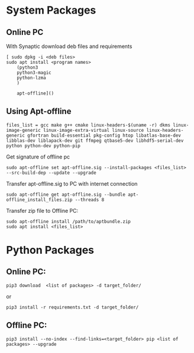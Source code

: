 # System Packages
## Online PC
With Synaptic download deb files and requirements
    
    [ sudo dpkg -i <deb files>
    sudo apt install <program names>
        (python3
        python3-magic
        python-lzma
        )

        apt-offline]()

## Using Apt-offline
    files_list = gcc make g++ cmake linux-headers-$(uname -r) dkms linux-image-generic linux-image-extra-virtual linux-source linux-headers-generic gfortran build-essential pkg-config htop libatlas-base-dev libblas-dev liblapack-dev git ffmpeg qtbase5-dev libhdf5-serial-dev python python-dev python-pip

Get signature of offline pc
    
    sudo apt-offline set apt-offline.sig --install-packages <files_list>  --src-build-dep --update --upgrade

Transfer apt-offline.sig to PC with internet connection 
    
    sudo apt-offline get apt-offline.sig --bundle apt-offline_install_files.zip --threads 8

Transfer zip file to Offline PC:
    
    sudo apt-offline install /path/to/aptbundle.zip
    sudo apt install <files_list>

# Python Packages

## Online PC:

    pip3 download  <list of packages> -d target_folder/

or

    pip3 install -r requirements.txt -d target_folder/

## Offline PC:
    pip3 install --no-index --find-links=<target_folder> pip <list of packages> --upgrade
